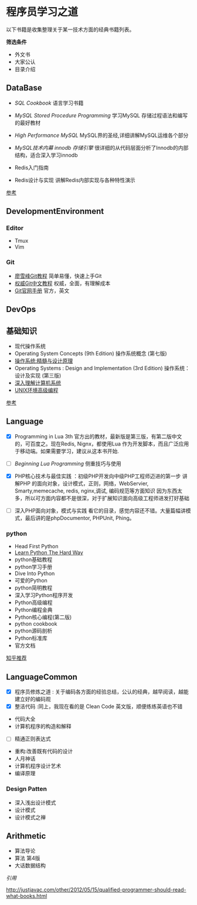 # 程序员学习之道

以下书籍是收集整理关于某一技术方面的经典书籍列表。

**筛选条件**

- 外文书
- 大家公认
- 目录介绍

## DataBase

- _SQL Cookbook_ 语言学习书籍

- _MySQL Stored Procedure Programming_ 学习MySQL 存储过程语法和编写的最好教材
- _High Performance MySQL_ MySQL界的圣经,详细讲解MySQL运维各个部分
- _MySQL技术内幕 innodb 存储引擎_ 很详细的从代码层面分析了Innodb的内部结构，适合深入学习innodb

- Redis入门指南
- Redis设计与实现 讲解Redis内部实现与各种特性演示

[参考](http://mp.weixin.qq.com/s?__biz=MjM5NjQ4MjYwMQ==&mid=204727119&idx=1&sn=11b413f0fa51e8373454d0be42448f6e&scene=5#rd)

## DevelopmentEnvironment

### Editor

- Tmux
- Vim

### Git

- [廖雪峰Git教程](http://www.liaoxuefeng.com/wiki/0013739516305929606dd18361248578c67b8067c8c017b000) 简单易懂，快速上手Git
- [权威Git中文教程](http://git.oschina.net/progit/) 权威，全面，有理解成本
- [Git官网手册](http://git-scm.com/docs) 官方，英文

## DevOps

## 基础知识

- 现代操作系统
- Operating System Concepts (9th Edition) 操作系统概念 (第七版)
- [操作系统:精髓与设计原理](http://www.amazon.cn/gp/product/B009P8FGSY?ie=UTF8&isInIframe=0&n=&ref_=dp_proddesc_0&s=books&showDetailProductDesc=1#product-description_feature_div)
- Operating Systems : Design and Implementation (3rd Edition) 操作系统：设计及实现 (第三版)
- [深入理解计算机系统](http://www.amazon.cn/gp/product/B004BJ18KM?ie=UTF8&isInIframe=0&n=&ref_=dp_proddesc_0&s=books&showDetailProductDesc=1#product-description_feature_div)
- [UNIX环境高级编程](http://www.epubit.com.cn/Book/Details/1625)

[参考](http://blog.csdn.net/pysjp/article/details/3937245)

## Language

- [x] Programming in Lua 3th 官方出的教材，最新版是第三版，有第二版中文的，可百度之。现在Redis, Nignx，都使用Lua
作为开发脚本，而且广泛应用于移动端。如果需要学习，建议从这本书开始.
- [ ] _Beginning Lua Programming_ 侧重技巧与使用

- [x] PHP核心技术与最佳实践 ：初级PHP开发向中级PHP工程师迈进的第一步
讲解PHP 的面向对象，设计模式，正则，网络，WebServier, Smarty,memecache, redis, nginx,调试, 编码规范等方面知识
因为东西太多，所以可方面内容都不是很深，对于扩展知识面向高级工程师进发打好基础
- [ ] 深入PHP面向对象，模式与实践 看它的目录，感觉内容还不错。大量篇幅讲模式，最后讲的是phpDocumentor, PHPUnit, Phing。

### python

- Head First Python
- [Learn Python The Hard Way](http://learnpythonthehardway.org/book/)
- python基础教程
- python学习手册
- Dive Into Python
- 可爱的Python
- python简明教程
- 深入学习Python程序开发
- Python高级编程
- Python编程金典
- Python核心编程(第二版)
- python cookbook
- python源码剖析
- Python标准库
- 官方文档

[知乎推荐](http://www.zhihu.com/question/19593179)

## LanguageCommon

- [x] 程序员修炼之道 : 关于编码各方面的经验总结，公认的经典，越早阅读，越能建立好的编码观
- [x] 整洁代码 :同上，我现在看的是 Clean Code 英文版，顺便练练英语也不错
- 代码大全
- 计算机程序的构造和解释
- [ ] 精通正则表达式
- 重构:改善既有代码的设计
- 人月神话
- 计算机程序设计艺术
- 编译原理

### Design Patten

- 深入浅出设计模式
- 设计模式
- 设计模式之禅

## Arithmetic

- 算法导论
- 算法 第4版
- 大话数据结构

*引用*

http://justjavac.com/other/2012/05/15/qualified-programmer-should-read-what-books.html
